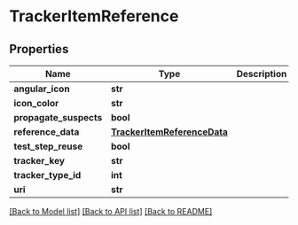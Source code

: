 # TrackerItemReference

## Properties
Name | Type | Description | Notes
------------ | ------------- | ------------- | -------------
**angular_icon** | **str** |  | [optional] 
**icon_color** | **str** |  | [optional] 
**propagate_suspects** | **bool** |  | [optional] 
**reference_data** | [**TrackerItemReferenceData**](TrackerItemReferenceData.md) |  | [optional] 
**test_step_reuse** | **bool** |  | [optional] 
**tracker_key** | **str** |  | [optional] 
**tracker_type_id** | **int** |  | [optional] 
**uri** | **str** |  | [optional] 

[[Back to Model list]](../README.md#documentation-for-models) [[Back to API list]](../README.md#documentation-for-api-endpoints) [[Back to README]](../README.md)

